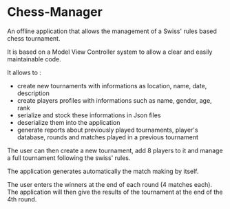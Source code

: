 # Chess-Manager

An offline application that allows the management of a Swiss' rules based chess tournament.

It is based on a Model View Controller system to allow a clear and easily maintainable code.

It allows to :
- create new tournaments with informations as location, name, date, description
- create players profiles with informations such as name, gender, age, rank
- serialize and stock these informations in Json files 
- deserialize them into the application 
- generate reports about previously played tournaments, player's database, rounds and matches played in a previous tournament

The user can then create a new tournament, add 8 players to it and manage a full tournament following the swiss' rules.

The application generates automatically the match making by itself.

The user enters the winners at the end of each round (4 matches each). 
The application will then give the results of the tournament at the end of the 4th round.

